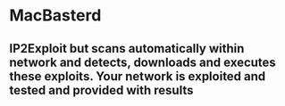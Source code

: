 # MacBasterd

## IP2Exploit but scans automatically within network and detects, downloads and executes these exploits. Your network is exploited and tested and provided with results
